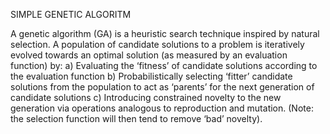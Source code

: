 SIMPLE GENETIC ALGORITM

A genetic algorithm (GA) is a heuristic search technique inspired by natural selection. A population of candidate solutions to a problem is iteratively evolved towards an optimal solution (as measured by an evaluation function) by:
 a) Evaluating the ‘fitness’ of candidate solutions according to the evaluation function
 b) Probabilistically selecting ‘fitter’ candidate solutions from the population to act as
‘parents’ for the next generation of candidate solutions
 c) Introducing constrained novelty to the new generation via operations analogous to
reproduction and mutation. (Note: the selection function will then tend to remove ‘bad’ novelty).

